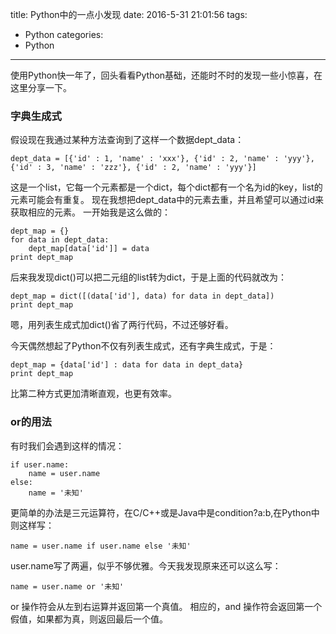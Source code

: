 title: Python中的一点小发现
date: 2016-5-31 21:01:56
tags:
- Python
categories:
- Python
---
使用Python快一年了，回头看看Python基础，还能时不时的发现一些小惊喜，在这里分享一下。
<!--more-->

### 字典生成式
假设现在我通过某种方法查询到了这样一个数据dept_data：
```
dept_data = [{'id' : 1, 'name' : 'xxx'}, {'id' : 2, 'name' : 'yyy'}, {'id' : 3, 'name' : 'zzz'}, {'id' : 2, 'name' : 'yyy'}]
```
这是一个list，它每一个元素都是一个dict，每个dict都有一个名为id的key，list的元素可能会有重复。
现在我想把dept_data中的元素去重，并且希望可以通过id来获取相应的元素。
一开始我是这么做的：
```
dept_map = {}
for data in dept_data:
    dept_map[data['id']] = data
print dept_map
```

后来我发现dict()可以把二元组的list转为dict，于是上面的代码就改为：
```
dept_map = dict([(data['id'], data) for data in dept_data])
print dept_map
```
嗯，用列表生成式加dict()省了两行代码，不过还够好看。

今天偶然想起了Python不仅有列表生成式，还有字典生成式，于是：
```
dept_map = {data['id'] : data for data in dept_data}
print dept_map
```
比第二种方式更加清晰直观，也更有效率。


### or的用法
有时我们会遇到这样的情况：
```
if user.name:
    name = user.name
else:
    name = '未知'
```

更简单的办法是三元运算符，在C/C++或是Java中是condition?a:b,在Python中则这样写：
```
name = user.name if user.name else '未知'
```
user.name写了两遍，似乎不够优雅。今天我发现原来还可以这么写：
```
name = user.name or '未知'
```
or 操作符会从左到右运算并返回第一个真值。
相应的，and 操作符会返回第一个假值，如果都为真，则返回最后一个值。